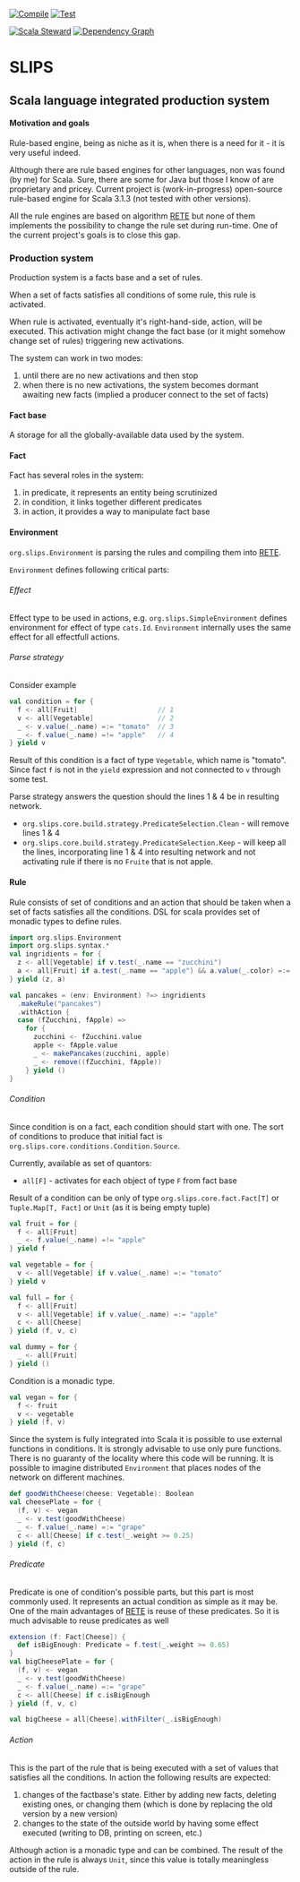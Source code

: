 
 [![Compile](https://github.com/SuperIzya/slips/actions/workflows/compile.yml/badge.svg?branch=update/scala3-library-3.3.1)](https://github.com/SuperIzya/slips/actions/workflows/compile.yml) [![Test](https://github.com/SuperIzya/slips/actions/workflows/test.yml/badge.svg?branch=update/scala3-library-3.3.1)](https://github.com/SuperIzya/slips/actions/workflows/test.yml)

[![Scala Steward](https://github.com/SuperIzya/slips/actions/workflows/steward.yml/badge.svg)](https://github.com/SuperIzya/slips/actions/workflows/steward.yml)
[![Dependency Graph](https://github.com/SuperIzya/slips/actions/workflows/dependency-graph.yml/badge.svg)](https://github.com/SuperIzya/slips/actions/workflows/dependency-graph.yml)


# SLIPS
## Scala language integrated production system

#### Motivation and goals
Rule-based engine, being as niche as it is, when there is a need for it - it is very useful indeed.  

Although there are rule based engines for other languages, non was found (by me) for Scala.
Sure, there are some for Java but those I know of are proprietary and pricey.
Current project is (work-in-progress) open-source rule-based engine for Scala 3.1.3 (not tested with other versions).

All the rule engines are based on algorithm [RETE](https://en.wikipedia.org/wiki/Rete_algorithm)
but none of them implements the possibility to change the rule set during run-time. 
One of the current project's goals is to close this gap.

### Production system
Production system is a facts base and a set of rules.

When a set of facts satisfies all conditions of some rule,
this rule is activated.

When rule is activated, eventually it's right-hand-side, action, will be executed.
This activation might change the fact base (or it might somehow change set of rules) triggering new activations.

The system can work in two modes:
1. until there are no new activations and then stop
2. when there is no new activations, the system becomes dormant awaiting new facts (implied a producer connect to the set of facts)

#### Fact base
A storage for all the globally-available data used by the system. 

#### Fact
Fact has several roles in the system:
1. in predicate, it represents an entity being scrutinized
2. in condition, it links together different predicates
3. in action, it provides a way to manipulate fact base

#### Environment
`org.slips.Environment` is parsing the rules and compiling them into [RETE](https://en.wikipedia.org/wiki/Rete_algorithm).

`Environment` defines following critical parts:

###### Effect
Effect type to be used in actions, e.g. `org.slips.SimpleEnvironment` defines environment for effect of type `cats.Id`. `Environment` internally uses the same effect for all effectfull actions. 
###### Parse strategy
Consider example
```scala
val condition = for {
  f <- all[Fruit]                    // 1
  v <- all[Vegetable]                // 2
  _ <- v.value(_.name) =:= "tomato"  // 3
  _ <- f.value(_.name) =!= "apple"   // 4
} yield v
```
Result of this condition is a fact of type `Vegetable`, which name is "tomato". 
Since fact `f` is not in the `yield` expression and not connected to `v` through some test.

Parse strategy answers the question should the lines 1 & 4 be in resulting network.

* `org.slips.core.build.strategy.PredicateSelection.Clean` - will remove lines 1 & 4
* `org.slips.core.build.strategy.PredicateSelection.Keep` - will keep all the lines, incorporating line 1 & 4 into resulting network and not activating rule if there is no `Fruite` that is not apple. 

#### Rule
Rule consists of set of conditions and an action that should be taken when a set of facts satisfies all the conditions.
DSL for scala provides set of monadic types to define rules.
 
```scala
import org.slips.Environment
import org.slips.syntax.*
val ingridients = for {
  z <- all[Vegetable] if v.test(_.name == "zucchini")
  a <- all[Fruit] if a.test(_.name == "apple") && a.value(_.color) =:= Color.Red
} yield (z, a)

val pancakes = (env: Environment) ?=> ingridients
  .makeRule("pancakes")
  .withAction {
  case (fZucchini, fApple) =>
    for {
      zucchini <- fZucchini.value
      apple <- fApple.value
      _ <- makePancakes(zucchini, apple)
      _ <- remove((fZucchini, fApple))
    } yield ()
}
```

###### Condition
Since condition is on a fact, each condition should start with one.
The sort of conditions to produce that initial fact is `org.slips.core.conditions.Condition.Source`.

Currently, available as set of quantors:
* `all[F]` - activates for each object of type `F` from fact base  

Result of a condition can be only of type `org.slips.core.fact.Fact[T]` or `Tuple.Map[T, Fact]` or `Unit` (as it is being empty tuple)
```scala
val fruit = for {
  f <- all[Fruit]
  _ <- f.value(_.name) =!= "apple"
} yield f

val vegetable = for {
  v <- all[Vegetable] if v.value(_.name) =:= "tomato"  
} yield v

val full = for {
  f <- all[Fruit]
  v <- all[Vegetable] if v.value(_.name) =:= "apple"
  c <- all[Cheese]
} yield (f, v, c)

val dummy = for {
  _ <- all[Fruit]
} yield ()
```

Condition is a monadic type.
```scala
val vegan = for {
  f <- fruit
  v <- vegetable
} yield (f, v)
```

Since the system is fully integrated into Scala it is possible to use external functions in conditions.
It is strongly advisable to use only pure functions. There is no guaranty of the locality where this code will be running.
It is possible to imagine distributed `Environment` that places nodes of the network on different machines.
```scala
def goodWithCheese(cheese: Vegetable): Boolean
val cheesePlate = for {
  (f, v) <- vegan
  _ <- v.test(goodWithCheese)
  _ <- f.value(_.name) =:= "grape"
  c <- all[Cheese] if c.test(_.weight >= 0.25)
} yield (f, c)
```
###### Predicate
Predicate is one of condition's possible parts, but this part is most commonly used. It represents an actual condition as simple as it may be.
One of the main advantages of [RETE](https://en.wikipedia.org/wiki/Rete_algorithm) is reuse of these predicates. So it is much advisable to reuse predicates as well
```scala
extension (f: Fact[Cheese]) {
  def isBigEnough: Predicate = f.test(_.weight >= 0.65)
}
val bigCheesePlate = for {
  (f, v) <- vegan
  _ <- v.test(goodWithCheese)
  _ <- f.value(_.name) =:= "grape"
  c <- all[Cheese] if c.isBigEnough
} yield (f, v, c)

val bigCheese = all[Cheese].withFilter(_.isBigEnough)
```

###### Action
This is the part of the rule that is being executed with a set of values that satisfies all the conditions.
In action the following results are expected:
1. changes of the factbase's state. Either by adding new facts, deleting existing ones, or changing them (which is done by replacing the old version by a new version)
1. changes to the state of the outside world by having some effect executed (writing to DB, printing on screen, etc.)

Although action is a monadic type and can be combined. The result of the action in the rule is always `Unit`,
since this value is totally meaningless outside of the rule.




